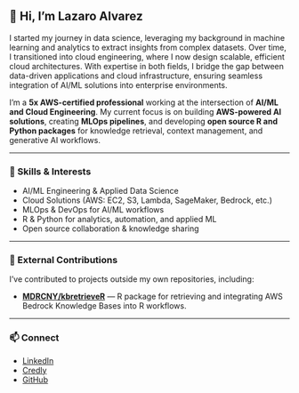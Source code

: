 ## 👋 Hi, I’m Lazaro Alvarez  

I started my journey in data science, leveraging my background in machine learning and analytics to extract insights from complex datasets. Over time, I transitioned into cloud engineering, where I now design scalable, efficient cloud architectures. With expertise in both fields, I bridge the gap between data-driven applications and cloud infrastructure, ensuring seamless integration of AI/ML solutions into enterprise environments.  

I’m a **5x AWS-certified professional** working at the intersection of **AI/ML and Cloud Engineering**. My current focus is on building **AWS-powered AI solutions**, creating **MLOps pipelines**, and developing **open source R and Python packages** for knowledge retrieval, context management, and generative AI workflows.  

---

### 🔧 Skills & Interests  

- AI/ML Engineering & Applied Data Science  
- Cloud Solutions (AWS: EC2, S3, Lambda, SageMaker, Bedrock, etc.)  
- MLOps & DevOps for AI/ML workflows  
- R & Python for analytics, automation, and applied ML  
- Open source collaboration & knowledge sharing  

---

### 🤝 External Contributions  

I’ve contributed to projects outside my own repositories, including:  

- [**MDRCNY/kbretrieveR**](https://github.com/MDRCNY/kbretrieveR) — R package for retrieving and integrating AWS Bedrock Knowledge Bases into R workflows.  

---

### 📫 Connect  

- [LinkedIn](https://www.linkedin.com/in/lazaro-alvarez-552078145/)
- [Credly](https://www.credly.com/users/lazaro-alvarez.34d5e9d4/badges#credly)
- [GitHub](https://github.com/lazasaurus-ai)  
